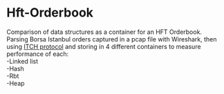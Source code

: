 # Hft-Orderbook
Comparison of data structures as a container for an HFT Orderbook.
Parsing Borsa Istanbul orders captured in a pcap file with Wireshark, then using [ITCH protocol](https://www.borsaistanbul.com/files/bistech-itch-protocol-specification.pdf) and storing in 4 different containers to measure performance of each: <br />
-Linked list  <br />
-Hash  <br />
-Rbt <br />
-Heap
<br />

